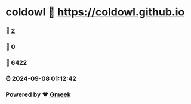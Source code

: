 # coldowl :link: https://coldowl.github.io 
### :page_facing_up: [2](https://coldowl.github.io/tag.html) 
### :speech_balloon: 0 
### :hibiscus: 6422 
### :alarm_clock: 2024-09-08 01:12:42 
### Powered by :heart: [Gmeek](https://github.com/Meekdai/Gmeek)
